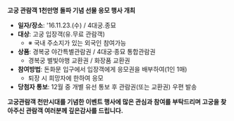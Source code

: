 **고궁 관람객 1천만명 돌파 기념 선물 응모 행사 개최**
- **일자/장소**: '16.11.23.(수) / 4대궁․종묘
- **대상**: 고궁 입장객(유․무료 관람객)
  - ※ 국내 주소지가 있는 외국인 참여가능
- **상품**: 경복궁 야간특별관람권 / 4대궁·종묘 통합관람권
  - 경복궁 별빛야행 교환권 / 화장품 교환권
- **참여방법**: 돈화문 입구에서 입장객에게 응모권을 배부하여(1인 1매)
  - 퇴장 시 희망자에 한하여 응모
- **당첨자 통보**: 12월 중 개별 유선 통보 후 관람권(또는 교환권) 우편 발송

**고궁관람객 천만시대를 기념한 이벤트 행사에 많은 관심과 참여를 부탁드리며 고궁을 찾아주신 관람객 여러분께 깊은감사를 드립니다.**